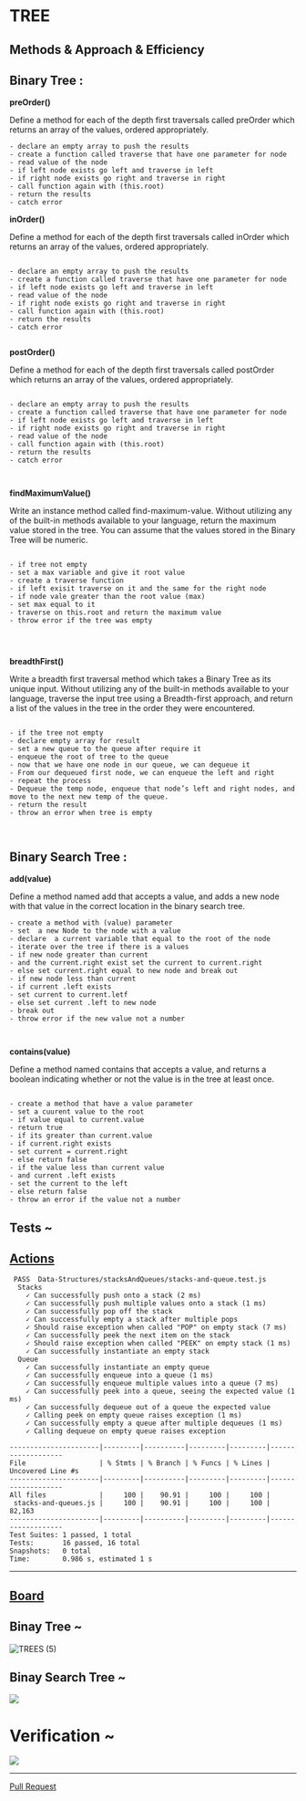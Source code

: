 # TREE

## Methods & Approach & Efficiency 

## Binary Tree :

**preOrder()**

Define a method for each of the depth first traversals called preOrder which returns an array of the values, ordered appropriately.

```
- declare an empty array to push the results
- create a function called traverse that have one parameter for node
- read value of the node
- if left node exists go left and traverse in left
- if right node exists go right and traverse in right
- call function again with (this.root)
- return the results
- catch error

```

**inOrder()**

Define a method for each of the depth first traversals called inOrder which returns an array of the values, ordered appropriately.
```

- declare an empty array to push the results
- create a function called traverse that have one parameter for node
- if left node exists go left and traverse in left
- read value of the node
- if right node exists go right and traverse in right
- call function again with (this.root)
- return the results
- catch error


```

**postOrder()**

Define a method for each of the depth first traversals called  postOrder which returns an array of the values, ordered appropriately.


```

- declare an empty array to push the results
- create a function called traverse that have one parameter for node
- if left node exists go left and traverse in left
- if right node exists go right and traverse in right
- read value of the node
- call function again with (this.root)
- return the results
- catch error



```
**findMaximumValue()**

Write an instance method called find-maximum-value. Without utilizing any of the built-in methods available to your language, return the maximum value stored in the tree. You can assume that the values stored in the Binary Tree will be numeric.

```

- if tree not empty
- set a max variable and give it root value
- create a traverse function
- if left exisit traverse on it and the same for the right node
- if node vale greater than the root value (max)
- set max equal to it
- traverse on this.root and return the maximum value
- throw error if the tree was empty




```

**breadthFirst()**

Write a breadth first traversal method which takes a Binary Tree as its unique input. Without utilizing any of the built-in methods available to your language, traverse the input tree using a Breadth-first approach, and return a list of the values in the tree in the order they were encountered.


```

- if the tree not empty
- declare empty array for result
- set a new queue to the queue after require it
- enqueue the root of tree to the queue
- now that we have one node in our queue, we can dequeue it
- From our dequeued first node, we can enqueue the left and right
- repeat the process
- Dequeue the temp node, enqueue that node’s left and right nodes, and move to the next new temp of the queue.
- return the result
- throw an error when tree is empty



```



## Binary Search Tree : 

**add(value)**

Define a method named add that accepts a value, and adds a new node with that value in the correct location in the binary search tree.



```
- create a method with (value) parameter
- set  a new Node to the node with a value
- declare  a current variable that equal to the root of the node
- iterate over the tree if there is a values
- if new node greater than current
- and the current.right exist set the current to current.right
- else set current.right equal to new node and break out
- if new node less than current
- if current .left exists
- set current to current.letf
- else set current .left to new node
- break out
- throw error if the new value not a number



```
**contains(value)**

Define a method named contains that accepts a value, and returns a boolean indicating whether or not the value is in the tree at least once.



```

- create a method that have a value parameter
- set a cuurent value to the root
- if value equal to current.value
- return true
- if its greater than current.value
- if current.right exists
- set current = current.right
- else return false
- if the value less than current value
- and current .left exists
- set the current to the left
- else return false
- throw an error if the value not a number

```

## Tests ~

## [Actions](https://github.com/wafaankoush99/data-structures-and-algorithms/actions)

```
 PASS  Data-Structures/stacksAndQueues/stacks-and-queue.test.js
  Stacks
    ✓ Can successfully push onto a stack (2 ms)
    ✓ Can successfully push multiple values onto a stack (1 ms)
    ✓ Can successfully pop off the stack
    ✓ Can successfully empty a stack after multiple pops
    ✓ Should raise exception when called "POP" on empty stack (7 ms)
    ✓ Can successfully peek the next item on the stack
    ✓ Should raise exception when called "PEEK" on empty stack (1 ms)
    ✓ Can successfully instantiate an empty stack
  Queue
    ✓ Can successfully instantiate an empty queue
    ✓ Can successfully enqueue into a queue (1 ms)
    ✓ Can successfully enqueue multiple values into a queue (7 ms)
    ✓ Can successfully peek into a queue, seeing the expected value (1 ms)
    ✓ Can successfully dequeue out of a queue the expected value
    ✓ Calling peek on empty queue raises exception (1 ms)
    ✓ Can successfully empty a queue after multiple dequeues (1 ms)
    ✓ Calling dequeue on empty queue raises exception

----------------------|---------|----------|---------|---------|-------------------
File                  | % Stmts | % Branch | % Funcs | % Lines | Uncovered Line #s
----------------------|---------|----------|---------|---------|-------------------
All files             |     100 |    90.91 |     100 |     100 |
 stacks-and-queues.js |     100 |    90.91 |     100 |     100 | 82,163
----------------------|---------|----------|---------|---------|-------------------
Test Suites: 1 passed, 1 total
Tests:       16 passed, 16 total
Snapshots:   0 total
Time:        0.986 s, estimated 1 s

```

***


## [Board](https://miro.com/welcomeonboard/VktiRjJSMFJjbHoxZ3hyYUVFMEhmZWVaYmd2cmpjNHM2UkZMMjdUeWpWajZ6WUdtSW1YNW9KRldtOU90SElaS3wzMDc0NDU3MzU3MzU4Mjc2Mjk1)

## Binay Tree ~

![TREES (5)](https://user-images.githubusercontent.com/78326110/121051510-30b9d500-c7c2-11eb-8227-73ab74a2b5a5.jpg)


## Binay Search Tree ~

![](./binarySearchTree.jpg)

# Verification ~

![](./verification.jpg)



***

[Pull Request](https://github.com/wafaankoush99/data-structures-and-algorithms/pull/53)



